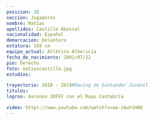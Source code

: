 ```yaml
---
posicion: 26
seccion: Jugadores
nombre: Matias
apellidos: Castillo Abascal
nacionalidad: Español
demarcacion: Delantero
estatura: 169 cm
equipo_actual: Atlético Albericia
fecha_de_nacimiento: 2001/07/22
pie: Derecho
foto: matiascastillo.jpg
estudios:

trayectoria: 2018 - 2019#Racing de Santander Juvenil
titulos:
logros: Ascenso 2RFEF con el Rayo Cantabria

video: https://www.youtube.com/watch?v=ae-zAuh1HA0
---
```

